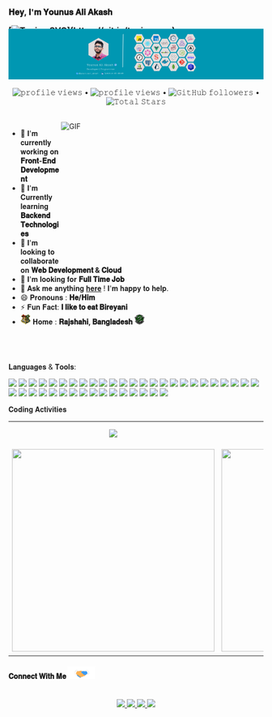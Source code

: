
<h3 style="margin-bottom: -30px;">
𝐇𝐞𝐲, 𝐈'𝐦 𝐘𝐨𝐮𝐧𝐮𝐬 𝐀𝐥𝐢 𝐀𝐤𝐚𝐬𝐡 

[![Typing SVG](https://readme-typing-svg.demolab.com?font=Fira+Code&size=16&pause=1000&color=000000FD&random=false&width=435&lines=%F0%9D%90%80+%F0%9D%90%8F%F0%9D%90%9A%F0%9D%90%AC%F0%9D%90%AC%F0%9D%90%A2%F0%9D%90%A8%F0%9D%90%A7%F0%9D%90%9A%F0%9D%90%AD%F0%9D%90%9E+%F0%9D%90%92%F0%9D%90%A8%F0%9D%90%9F%F0%9D%90%AD%F0%9D%90%B0%F0%9D%90%9A%F0%9D%90%AB%F0%9D%90%9E+%F0%9D%90%83%F0%9D%90%9E%F0%9D%90%AF%F0%9D%90%9E%F0%9D%90%A5%F0%9D%90%A8%F0%9D%90%A9%F0%9D%90%9E%F0%9D%90%AB;%F0%9D%90%84%F0%9D%90%B1%F0%9D%90%A9%F0%9D%90%9E%F0%9D%90%AB%F0%9D%90%AD+%F0%9D%90%A2%F0%9D%90%A7+%F0%9D%90%89%F0%9D%90%9A%F0%9D%90%AF%F0%9D%90%9A%F0%9D%90%AC%F0%9D%90%9C%F0%9D%90%AB%F0%9D%90%A2%F0%9D%90%A9%F0%9D%90%AD%2C+%F0%9D%90%93%F0%9D%90%B2%F0%9D%90%A9%F0%9D%90%9E%F0%9D%90%AC%F0%9D%90%9C%F0%9D%90%AB%F0%9D%90%A2%F0%9D%90%A9%F0%9D%90%AD+%F0%9D%90%9A%F0%9D%90%A7%F0%9D%90%9D+;%F0%9D%90%8E%F0%9D%90%AD%F0%9D%90%A1%F0%9D%90%9E%F0%9D%90%AB+%F0%9D%90%8C%F0%9D%90%A8%F0%9D%90%9D%F0%9D%90%9E%F0%9D%90%AB%F0%9D%90%A7+%F0%9D%90%93%F0%9D%90%9E%F0%9D%90%9C%F0%9D%90%A1%F0%9D%90%A7%F0%9D%90%A8%F0%9D%90%A5%F0%9D%90%A8%F0%9D%90%A0%F0%9D%90%A2%F0%9D%90%9E%F0%9D%90%AC;%F0%9D%90%93%F0%9D%90%A1%F0%9D%90%9A%F0%9D%90%A7%F0%9D%90%A4%F0%9D%90%AC+%F0%9D%90%9F%F0%9D%90%A8%F0%9D%90%AB+%F0%9D%90%AF%F0%9D%90%A2%F0%9D%90%AC%F0%9D%90%A2%F0%9D%90%AD%F0%9D%90%A2%F0%9D%90%A7%F0%9D%90%A0!)](https://git.io/typing-svg)
</h3>
<img src="./PNG/younusaliakash.png" alt="younusaliaksh"/>
<p align="center">
  <img src="https://wakatime.com/badge/user/3c333039-dcef-431c-a7f7-e4bbb4219184.svg" alt="𝚙𝚛𝚘𝚏𝚒𝚕𝚎 𝚟𝚒𝚎𝚠𝚜"> •
  <img src="https://komarev.com/ghpvc/?username=younusaliakash" alt="𝚙𝚛𝚘𝚏𝚒𝚕𝚎 𝚟𝚒𝚎𝚠𝚜"> •
  <img alt="𝙶𝚒𝚝𝙷𝚞𝚋 𝚏𝚘𝚕𝚕𝚘𝚠𝚎𝚛𝚜" src="https://img.shields.io/github/followers/younusaliakash?label=Followers&style=social"> •  
 <img src="https://img.shields.io/github/stars/younusaliakash?label=Stars" alt="𝚃𝚘𝚝𝚊𝚕 𝚂𝚝𝚊𝚛𝚜">

</p>
<br/>

<a target="_blank">
  <img align="right" height="280" width="400" alt="GIF" src="https://cdn.dribbble.com/users/260312/screenshots/2553737/antnodeskdb.gif">
</a>

- 🔭 𝐈'𝐦 𝐜𝐮𝐫𝐫𝐞𝐧𝐭𝐥𝐲 𝐰𝐨𝐫𝐤𝐢𝐧𝐠 𝐨𝐧 **𝐅𝐫𝐨𝐧𝐭-𝐄𝐧𝐝 𝐃𝐞𝐯𝐞𝐥𝐨𝐩𝐦𝐞𝐧𝐭**
- 🌱 𝐈'𝐦 𝐂𝐮𝐫𝐫𝐞𝐧𝐭𝐥𝐲 𝐥𝐞𝐚𝐫𝐧𝐢𝐧𝐠 **𝐁𝐚𝐜𝐤𝐞𝐧𝐝 𝐓𝐞𝐜𝐡𝐧𝐨𝐥𝐨𝐠𝐢𝐞𝐬**
- 👯 𝐈'𝐦 𝐥𝐨𝐨𝐤𝐢𝐧𝐠 𝐭𝐨 𝐜𝐨𝐥𝐥𝐚𝐛𝐨𝐫𝐚𝐭𝐞 𝐨𝐧 **𝐖𝐞𝐛 𝐃𝐞𝐯𝐞𝐥𝐨𝐩𝐦𝐞𝐧𝐭 & 𝐂𝐥𝐨𝐮𝐝**
- 🤔 𝐈'𝐦 𝐥𝐨𝐨𝐤𝐢𝐧𝐠 𝐟𝐨𝐫 **𝐅𝐮𝐥𝐥 𝐓𝐢𝐦𝐞 𝐉𝐨𝐛**
- 💬 𝐀𝐬𝐤 𝐦𝐞 𝐚𝐧𝐲𝐭𝐡𝐢𝐧𝐠 [𝐡𝐞𝐫𝐞](https://github.com/younusaliakash/younusaliakash/issues/1) ! 𝐈'𝐦 𝐡𝐚𝐩𝐩𝐲 𝐭𝐨 𝐡𝐞𝐥𝐩.
- 😄 𝐏𝐫𝐨𝐧𝐨𝐮𝐧𝐬 : **𝐇𝐞/𝐇𝐢𝐦**
- ⚡ 𝐅𝐮𝐧 𝐅𝐚𝐜𝐭: **𝐈 𝐥𝐢𝐤𝐞 𝐭𝐨 𝐞𝐚𝐭 𝐁𝐢𝐫𝐞𝐲𝐚𝐧𝐢**
- <img src="./PNG/house.png" width="20px" height="20px"/> 𝐇𝐨𝐦𝐞 : **𝐑𝐚𝐣𝐬𝐡𝐚𝐡𝐢, 𝐁𝐚𝐧𝐠𝐥𝐚𝐝𝐞𝐬𝐡** <img width="20px" height="20px" src="./PNG/Slytherin_ClearBG.png">
<br/>
<!-- <p align="center">
  <a>
    <img align="center" src="https://github-readme-streak-stats.herokuapp.com/?user=younusaliakash&theme=light&hide_border=true"/>
  </a>
</p> -->

#

𝐋𝐚𝐧𝐠𝐮𝐚𝐠𝐞𝐬 & 𝐓𝐨𝐨𝐥𝐬:

<img height="22px" src="https://img.shields.io/badge/HTML5-E34F26?style=for-the-badge&logo=html5&logoColor=white"/> <img height="22px" src="https://img.shields.io/badge/CSS3-1572B6?style=for-the-badge&logo=css3&logoColor=white"/> <img height="22px" src="https://img.shields.io/badge/C-00599C?style=for-the-badge&logo=c&logoColor=white"/> <img height="22px" src="https://img.shields.io/badge/JavaScript-323330?style=for-the-badge&logo=javascript&logoColor=F7DF1E"/> <img height="22px" src="https://img.shields.io/badge/TypeScript-007ACC?style=for-the-badge&logo=typescript&logoColor=white"/> <img height="22px" src="https://img.shields.io/badge/Markdown-000000?style=for-the-badge&logo=markdown&logoColor=white"/> <img height="22px" src="https://img.shields.io/badge/React-20232A?style=for-the-badge&logo=react&logoColor=61DAFB"/> <img height="22px" src="https://img.shields.io/badge/React_Native-20232A?style=for-the-badge&logo=react&logoColor=61DAFB"/> <img height="22px" src="https://img.shields.io/badge/next%20js-000000?style=for-the-badge&logo=nextdotjs&logoColor=white"/> <img height="22px" src="https://img.shields.io/badge/Redux-593D88?style=for-the-badge&logo=redux&logoColor=white"/> <img height="22px" src="https://img.shields.io/badge/Sass-CC6699?style=for-the-badge&logo=sass&logoColor=white"/> <img height="22px" src="https://img.shields.io/badge/Vue%20js-35495E?style=for-the-badge&logo=vuedotjs&logoColor=4FC08D"/> <img height="22px" src="https://img.shields.io/badge/nuxt%20js-00C58E?style=for-the-badge&logo=nuxtdotjs&logoColor=white"/> <img height="22px" src="https://img.shields.io/badge/Bootstrap-563D7C?style=for-the-badge&logo=bootstrap&logoColor=white"/> <img height="22px" src="https://img.shields.io/badge/Tailwind_CSS-38B2AC?style=for-the-badge&logo=tailwind-css&logoColor=white"/> <img height="22px" src="https://img.shields.io/badge/Ant%20Design-1890FF?style=for-the-badge&logo=antdesign&logoColor=white"/> <img height="22px" src="https://img.shields.io/badge/Material%20UI-007FFF?style=for-the-badge&logo=mui&logoColor=white"/> <img height="22px" src="https://img.shields.io/badge/Jest-C21325?style=for-the-badge&logo=jest&logoColor=white"/> <img height="22px" src="https://img.shields.io/badge/Cypress-17202C?style=for-the-badge&logo=cypress&logoColor=whitee"/> <img height="22px" src="https://img.shields.io/badge/Apollo%20GraphQL-311C87?&style=for-the-badge&logo=Apollo%20GraphQL&logoColor=white"/> <img height="22px" src="https://img.shields.io/badge/ThreeJs-black?style=for-the-badge&logo=three.js&logoColor=white"/> <img height="22px" src="https://img.shields.io/badge/shopify-8DB543?style=for-the-badge&logo=Shopify&logoColor=white"/> <img height="22px" src="https://img.shields.io/badge/Node%20js-339933?style=for-the-badge&logo=nodedotjs&logoColor=white"/> <img height="22px" src="https://img.shields.io/badge/Express%20js-000000?style=for-the-badge&logo=express&logoColor=white"/> <img height="22px" src="https://img.shields.io/badge/GraphQl-E10098?style=for-the-badge&logo=graphql&logoColor=white"/> <img height="22px" src="https://img.shields.io/badge/Socket.io-010101?&style=for-the-badge&logo=Socket.io&logoColor=white"/> <img height="22px" src="https://img.shields.io/badge/MongoDB-4EA94B?style=for-the-badge&logo=mongodb&logoColor=white"/> <img height="22px" src="https://img.shields.io/badge/PostgreSQL-316192?style=for-the-badge&logo=postgresql&logoColor=white"/> <img height="22px" src="https://img.shields.io/badge/Amazon%20DynamoDB-4053D6?style=for-the-badge&logo=Amazon%20DynamoDB&logoColor=white"/> <img height="22px" src="https://img.shields.io/badge/Vite-B73BFE?style=for-the-badge&logo=vite&logoColor=FFD62E"/> <img height="22px" src="https://img.shields.io/badge/Figma-F24E1E?style=for-the-badge&logo=figma&logoColor=white"/> <img height="22px" src="https://img.shields.io/badge/Prisma-3982CE?style=for-the-badge&logo=Prisma&logoColor=white"/> <img height="22px" src="https://img.shields.io/badge/GIT-E44C30?style=for-the-badge&logo=git&logoColor=white"/> <img height="22px" src="https://img.shields.io/badge/GitHub-100000?style=for-the-badge&logo=github&logoColor=white"/> <img height="22px" src="https://img.shields.io/badge/GitHub_Actions-2088FF?style=for-the-badge&logo=github-actions&logoColor=white"/> <img height="22px" src="https://img.shields.io/badge/Postman-FF6C37?style=for-the-badge&logo=Postman&logoColor=white"/> <img height="22px" src="https://img.shields.io/badge/Docker-2CA5E0?style=for-the-badge&logo=docker&logoColor=white"/> <img height="22px" src="https://img.shields.io/badge/Vercel-000000?style=for-the-badge&logo=vercel&logoColor=white"/> <img height="22px" src="https://img.shields.io/badge/firebase-ffca28?style=for-the-badge&logo=firebase&logoColor=black"/> <img height="22px" src="https://img.shields.io/badge/Digital_Ocean-0080FF?style=for-the-badge&logo=DigitalOcean&logoColor=white"/> <img height="22px" src="https://img.shields.io/badge/Amazon_AWS-FF9900?style=for-the-badge&logo=amazonaws&logoColor=white"/>


𝐂𝐨𝐝𝐢𝐧𝐠 𝐀𝐜𝐭𝐢𝐯𝐢𝐭𝐢𝐞𝐬
<table align="center">
  <tr>
    <td align="center" width="50%">

  ![](https://github-profile-summary-cards.vercel.app/api/cards/profile-details?username=younusaliakash&theme=transparent)
    </td>
    <td align="center" width="50%">
  ![](https://github-profile-summary-cards.vercel.app/api/cards/productive-time?username=younusaliakash&theme=transparent&utcOffset=+6)
      <tr>
    </td>
  </tr>
  <tr>
    <td align="center" width="50%">
      <img align="center" width="400px" height="400px" src="https://wakatime.com/share/@younusaliakash/66178523-df88-440f-9bb7-bdf92955d149.svg"/>
    </td>
    <td align="center" width="50%">
      <img align="center" width="400px" height="400px" src="https://github-readme-stats.vercel.app/api/wakatime?username=younusaliakash"/>
      <tr>
    </td>
  </tr>
  <!-- <tr>
    <td align="center" width="50%">
      <img align="center" width="400px" height="400px" src="https://wakatime.com/share/@younusaliakash/389288b0-8e3d-4eef-a1e8-9afa27aebf19.svg"/>
    </td>
    <td align="center" width="50%">
      <img align="center" width="400px" height="400px" src="https://github-readme-stats.vercel.app/api/wakatime?username=younusaliakash"/>
      <tr>
    </td>
  </tr> -->
  <tr>
    <td align="center" colspan="2">
      <!-- <img align="center" width="100%" height="160px" src="https://wakatime.com/share/@younusaliakash/17119d39-561b-4dfb-b414-895b20d5f3c6.svg"/> -->
    </td>
  </tr>
</table>

<!--START_SECTION:topics-->
<!--END_SECTION:topics-->


<h4>
  𝐂𝐨𝐧𝐧𝐞𝐜𝐭 𝐖𝐢𝐭𝐡 𝐌𝐞
  <a target="_blank">
    <img src="./GIF/Handshake.gif" height="25px" style="max-width:100%;">
  </a>
</h4>

<p align="center">
  <br>
  <a href="https://www.linkedin.com/in/younus-ali-akash/" target="_blank">
    <code><img height="22px" src="https://img.shields.io/badge/LinkedIn-0077B5?style=for-the-badge&logo=linkedin&logoColor=white"/></code>
  </a>
  <a href="https://www.facebook.com/md.younus.ali.akash/" target="_blank">
    <code><img height="22px" src="https://img.shields.io/badge/Facebook-1877F2?style=for-the-badge&logo=facebook&logoColor=white"/></code>
  </a>
  <a href="https://twitter.com/younusali_akash" target="_blank">
    <code><img height="22px" src="https://img.shields.io/badge/Twitter-1DA1F2?style=for-the-badge&logo=twitter&logoColor=white"/></code>
  </a>
  <a href="https://play.google.com/store/apps/developer?id=Younus+Ali+Akash+Software+Technology+Park+%28ASTP%29" target="_blank">
    <code><img height="22px" src="https://img.shields.io/badge/Google_Play-414141?style=for-the-badge&logo=google-play&logoColor=white"/></code>
  </a>
</p>

<!-- <img src="./GIF/Hi.gif" width="40px" style="margin-left: 10px;"/> -->

